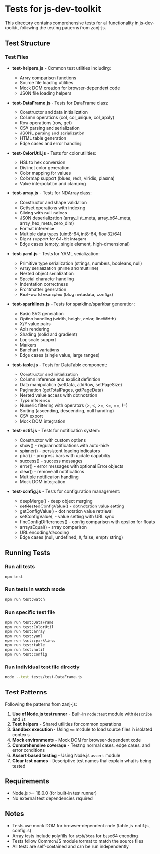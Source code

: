# Tests for js-dev-toolkit

This directory contains comprehensive tests for all functionality in js-dev-toolkit, following the testing patterns from zanj-js.

## Test Structure

### Test Files

- **test-helpers.js** - Common test utilities including:
  - Array comparison functions
  - Source file loading utilities
  - Mock DOM creation for browser-dependent code
  - JSON file loading helpers

- **test-DataFrame.js** - Tests for DataFrame class:
  - Constructor and data initialization
  - Column operations (col, col_unique, col_apply)
  - Row operations (row, get)
  - CSV parsing and serialization
  - JSONL parsing and serialization
  - HTML table generation
  - Edge cases and error handling

- **test-ColorUtil.js** - Tests for color utilities:
  - HSL to hex conversion
  - Distinct color generation
  - Color mapping for values
  - Colormap support (blues, reds, viridis, plasma)
  - Value interpolation and clamping

- **test-array.js** - Tests for NDArray class:
  - Constructor and shape validation
  - Get/set operations with indexing
  - Slicing with null indices
  - JSON deserialization (array_list_meta, array_b64_meta, array_hex_meta, zero_dim)
  - Format inference
  - Multiple data types (uint8-64, int8-64, float32/64)
  - BigInt support for 64-bit integers
  - Edge cases (empty, single element, high-dimensional)

- **test-yaml.js** - Tests for YAML serialization:
  - Primitive type serialization (strings, numbers, booleans, null)
  - Array serialization (inline and multiline)
  - Nested object serialization
  - Special character handling
  - Indentation correctness
  - Frontmatter generation
  - Real-world examples (blog metadata, configs)

- **test-sparklines.js** - Tests for sparkline/sparkbar generation:
  - Basic SVG generation
  - Option handling (width, height, color, lineWidth)
  - X/Y value pairs
  - Axis rendering
  - Shading (solid and gradient)
  - Log scale support
  - Markers
  - Bar chart variations
  - Edge cases (single value, large ranges)

- **test-table.js** - Tests for DataTable component:
  - Constructor and initialization
  - Column inference and explicit definition
  - Data manipulation (setData, addRow, setPageSize)
  - Pagination (getTotalPages, getPageData)
  - Nested value access with dot notation
  - Type inference
  - Numeric filtering with operators (>, <, >=, <=, ==, !=)
  - Sorting (ascending, descending, null handling)
  - CSV export
  - Mock DOM integration

- **test-notif.js** - Tests for notification system:
  - Constructor with custom options
  - show() - regular notifications with auto-hide
  - spinner() - persistent loading indicators
  - pbar() - progress bars with update capability
  - success() - success messages
  - error() - error messages with optional Error objects
  - clear() - remove all notifications
  - Multiple notification handling
  - Mock DOM integration

- **test-config.js** - Tests for configuration management:
  - deepMerge() - deep object merging
  - setNestedConfigValue() - dot notation value setting
  - getConfigValue() - dot notation value retrieval
  - setConfigValue() - value setting with URL sync
  - findConfigDifferences() - config comparison with epsilon for floats
  - arraysEqual() - array comparison
  - URL encoding/decoding
  - Edge cases (null, undefined, 0, false, empty string)

## Running Tests

### Run all tests
```bash
npm test
```

### Run tests in watch mode
```bash
npm run test:watch
```

### Run specific test file
```bash
npm run test:DataFrame
npm run test:ColorUtil
npm run test:array
npm run test:yaml
npm run test:sparklines
npm run test:table
npm run test:notif
npm run test:config
```

### Run individual test file directly
```bash
node --test tests/test-DataFrame.js
```

## Test Patterns

Following the patterns from zanj-js:

1. **Use of Node.js test runner** - Built-in `node:test` module with `describe` and `it`
2. **Test helpers** - Shared utilities for common operations
3. **Sandbox execution** - Using `vm` module to load source files in isolated contexts
4. **Mock environments** - Mock DOM for browser-dependent code
5. **Comprehensive coverage** - Testing normal cases, edge cases, and error conditions
6. **Assert-based testing** - Using Node.js `assert` module
7. **Clear test names** - Descriptive test names that explain what is being tested

## Requirements

- Node.js >= 18.0.0 (for built-in test runner)
- No external test dependencies required

## Notes

- Tests use mock DOM for browser-dependent code (table.js, notif.js, config.js)
- Array tests include polyfills for `atob`/`btoa` for base64 encoding
- Tests follow CommonJS module format to match the source files
- All tests are self-contained and can be run independently

